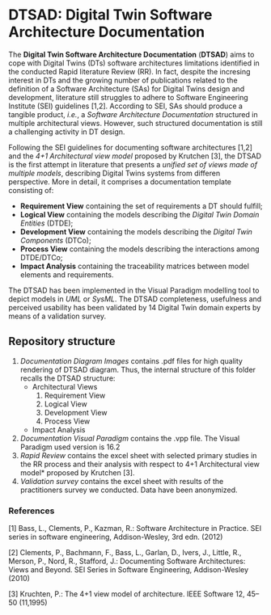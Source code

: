 # DTSAD: Digital Twin Software Architecture Documentation

The **Digital Twin Software Architecture Documentation** (**DTSAD**) aims to cope with Digital Twins (DTs) software architectures limitations identified in the conducted Rapid literature Review (RR). In fact, despite the incresing interest in DTs and the growing number of publications related to the definition of a Software Architecture (SAs) for Digital Twins design and development, literature still struggles to adhere to Software Engineering Institute (SEI) guidelines [1,2]. According to SEI, SAs should produce a tangible product, *i.e.*, a *Software Architecture Documentation* structured in multiple architectural views. However, such structured documentation is still a challenging activity in DT design. 

Following the SEI guidelines for documenting software architectures [1,2] and the *4+1 Architectural view model* proposed by Krutchen [3], the DTSAD is the first attempt in literature that presents a *unified set of views made of multiple models*, describing Digital Twins systems from differen perspective. More in detail, it comprises a documentation template consisting of: 
* **Requirement View** containing the set of requirements a DT should fulfill;
* **Logical View** containing the models describing the *Digital Twin Domain Entities* (DTDE);
* **Development View** containing the models describing the *Digital Twin Components* (DTCo);
* **Process View** containing the models describing the interactions among DTDE/DTCo;
* **Impact Analysis** containing the traceability matrices between model elements and requirements.

The DTSAD has been implemented in the Visual Paradigm modelling tool to depict models in *UML* or *SysML*. The DTSAD completeness, usefulness and perceived usability has been validated by 14 Digital Twin domain experts by means of a validation survey. 


## Repository structure
1. *Documentation Diagram Images* contains .pdf files for high quality rendering of DTSAD diagram. Thus, the internal structure of this folder recalls the DTSAD structure:
    * Architectural Views
        01. Requirement View
        02. Logical View
        03. Development View
        04. Process View
    * Impact Analysis
2. *Documentation Visual Paradigm* contains the .vpp file. The Visual Paradigm used version is 16.2
3. *Rapid Review* contains the excel sheet with selected primary studies in the RR process and their analysis with respect to 4+1 Architectural view model* proposed by Krutchen [3].
4. *Validation survey* contains the excel sheet with results of the practitioners survey we conducted. Data have been anonymized.  

### References
[1] Bass, L., Clements, P., Kazman, R.: Software Architecture in Practice. SEI series in software engineering, Addison-Wesley, 3rd edn. (2012)

[2] Clements, P., Bachmann, F., Bass, L., Garlan, D., Ivers, J., Little, R., Merson, P., Nord, R., Stafford, J.: Documenting Software Architectures: Views and Beyond. SEI Series in Software Engineering, Addison-Wesley (2010)

[3] Kruchten, P.: The 4+1 view model of architecture. IEEE Software 12, 45–50 (11,1995)
